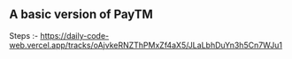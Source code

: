 ## A basic version of PayTM

Steps :- https://daily-code-web.vercel.app/tracks/oAjvkeRNZThPMxZf4aX5/JLaLbhDuYn3h5Cn7WJu1
